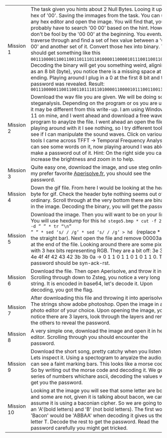 |  |   |
| ------- | --------- |
|Mission 1| The task given you hints about 2 Null Bytes. Looing it up its hex of '00'. Saving the immages from the task. You can use any hex editor and open the image. You will find that, you probably have to search '00 00' based on the hint. However don't be fool by the '00 00' at the beginning. You eventually traverse through and find a set of hex value between a '00 00' and another set of it. Convert those hex into binary. You should get something like this <code>0011100001100110011011101101000011000010111001100110110</code>. Decoding the binary will get you something weird, aligning it as an 8 bit (byte), you notice there is a missing space at the ending. Playing around I plug in a 0 at the first 8 bit and the password was revealed. Result: <code>00111000001100110011011101101000011000010111001100110110</code> |
|Mission 2| Download the wav file you are given. We will be doing some steganalysis. Depending on the program or os you are using it may be different from this write-up. I am using Windows 11 on mine, and I went ahead and download a free wavepad program to anaylze the file. I went ahead an open the files, playing around with it I see nothing, so I try different tools to see if I can manipulate the sound waves. Click on various tools I came across TFFT -> Temporal Frequency Analysis. I can see some words on it, now playing around I was able to make a password out of it. Hint: On the right side you can increase the brightness and zoom in to help.|
|Mission 3| Quite easy one, download the image, and use steg online or my prefer favorite [Aperisolve.fr](https://aperisolve.fr/), you should see the password. |
|Mission 4 | Down the gif file. From here I would be looking at the header byte for gif. Check the header byte nothing seems out of the ordinary. Scroll through at the very bottom there are binary in the image. Decoding the binary, you will get the password.|
|Mission 5| Download the image. Then you will want to be on your linux. You will use hexdump for this <code>hd stego5.bmp * cut -f 2-20  -d ” ” * tr “\n” ” ” * sed ‘s/   / /g’ * sed ‘s/  / /g’ > hd </code> (replace * with the straight bar). Next open the file and remove 00003a2e at the end of the file. Looking around there are some pixels, with 3 hex bits representing RGB. They are a bit off: 3e 3f 3f 4e 4f 4f 42 43 42 3b 3b 0a -> 0  1  1  0  1  1  0  1  0  1  1  0. The password should be syn-ack-rst.|
|Mission 6| Download the file. Then open Aperisolve, and throw it in. Scrolling through down to Zsteg, you notice a very long string. It is encoded in base64, let's decode it. Upon decoding, you got the flag.|
|Mission 7| After downloading this file and throwing it into aperisolve. The strings show adobe photoshop. Open the image in a photo editor of your choice. Upon opening the image, you notice there are 3 layers, look through the layers and remove the others to reveal the password.|
|Mission 8| A very simple one, download the image and open it in hex editor. Scrolling through you should encounter the password. |
|Mission 9| Download the short song, pretty catchy when you listen to it. Lets inspect it. Using a spectogram to anyalze the audio, we can see a faint marking bars. This looks like a morse code. So by writing out the morse code and decoding it. We get a series of numbers whichare ascii, decoding the values will get you the password. |
|Mission 10| Looking at the image you will see that some letter are bold and some are not, given it is talking about bacon, we can assume it is using a baconian cipher. So we are going to do an 'A'(bold letters) and 'B' (not bold letters). The first word 'Bacon' would be 'ABBAA' when decoding it gives us the letter T. Decode the rest to get the password. Read the password carefully you might get tricked. |
